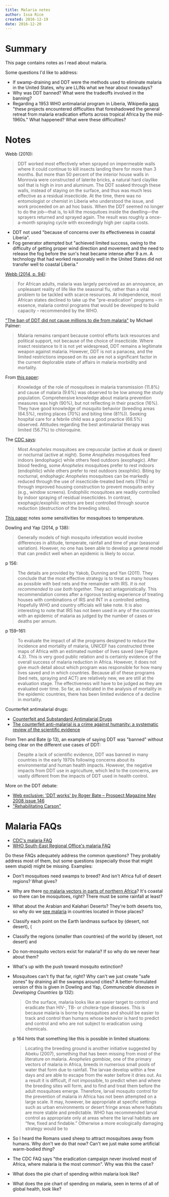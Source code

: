 ```yaml
---
title: Malaria notes
author: Issa Rice
created: 2016-12-19
date: 2016-12-20
---
```


# Summary

This page contains notes as I read about malaria.

Some questions I'd like to address:

* If swamp-draining and DDT were the methods used to eliminate malaria in the
  United States, why are LLINs what we hear about nowadays?
* Why was DDT banned?
  What were the tradeoffs involved in the banning?
* Regarding a 1953 WHO antimalarial program in Liberia, Wikipedia
  [says](https://en.wikipedia.org/wiki/History_of_malaria#DDT) "these
  projects encountered difficulties that foreshadowed the general retreat from
  malaria eradication efforts across tropical Africa by the mid-1960s."
  What happened?
  What were these difficulties?

# Notes

Webb (2010):

> DDT worked most effectively when sprayed on impermeable walls where it could
> continue to kill insects landing there for more than 3 months. But more than
> 50 percent of the interior house walls in Monrovia were constructed of
> laterite bricks, a natural hard claylike soil that is high in iron and
> aluminum. The DDT soaked through these walls, instead of staying on the
> surface, and thus was much less effective as a residual insecticide. At the
> time, there was no entomologist or chemist in Liberia who understood the
> issue, and work proceeded on an ad hoc basis. When the DDT seemed no longer
> to do the job—that is, to kill the mosquitoes inside the dwelling—the
> sprayers returned and sprayed again. The result was roughly a once-a-month
> spraying cycle with exceedingly high per capita costs.

* DDT not used "because of concerns over its effectiveness in coastal Liberia".
* Fog generator attempted but "achieved limited success, owing to the
  difficulty of getting proper wind direction and movement and the need to
  release the fog before the sun's heat became intense after 9 a.m.
  A technology that had worked reasonably well in the United States did not
  transfer well to coastal Liberia."

[Webb (2014, p. 94)](https://books.google.com/books?id=eV72AgAAQBAJ&lpg=PA84&ots=DN3m_nMzEg&dq=DLD%20malaria&pg=PA94#v=onepage&q=DLD%20malaria&f=false):

> For African adults, malaria was largely perceived as an annoyance, an
> unpleasant reality of life like the seasonal flu, rather than a vital problem
> to be tackled with scarce resources.
> At independence, most African states declined to take up the
> "pre-eradication" programs – in essence, malaria control programs that would
> be developed to build capacity – recommended by the WHO.

["The ban of DDT did not cause millions to die from malaria"](http://www.science.uwaterloo.ca/~mpalmer/stuff/DDT-myth.pdf)
by Michael Palmer:

> Malaria remains rampant because control efforts lack resources and political
> support, not because of the choice of insecticide. Where insect resistance to
> it is not yet widespread, DDT remains a legitimate weapon against malaria.
> However, DDT is not a panacea, and the limited restrictions imposed on its
> use are not a significant factor in the current deplorable state of affairs
> in malaria morbidity and mortality.

From [this paper](https://www.ncbi.nlm.nih.gov/pmc/articles/PMC4005199/):

> Knowledge of the role of mosquitoes in malaria transmission (11.8%) and cause
> of malaria (9.6%) was observed to be low among the study population.
> Comprehensive knowledge about malaria prevention measures was high (90%), but
> not reflecting in their practice (16%). They have good knowledge of mosquito
> behavior (breeding areas (64.5%), resting places (70%) and biting time
> (81%)). Seeking hospital care for a febrile child was a good practice (68.5%)
> observed. Attitudes regarding the best antimalarial therapy was limited
> (56.7%) to chloroquine.

The [CDC says](https://www.cdc.gov/malaria/about/biology/mosquitoes/):

> Most *Anopheles* mosquitoes are crepuscular (active at dusk or dawn) or
> nocturnal (active at night). Some *Anopheles* mosquitoes feed indoors
> (endophagic) while others feed outdoors (exophagic). After blood feeding,
> some *Anopheles* mosquitoes prefer to rest indoors (endophilic) while
> others prefer to rest outdoors (exophilic). Biting by nocturnal,
> endophagic *Anopheles* mosquitoes can be markedly reduced through the use
> of insecticide-treated bed nets (ITNs) or through improved housing
> construction to prevent mosquito entry (e.g., window screens). Endophilic
> mosquitoes are readily controlled by indoor spraying of residual
> insecticides. In contrast, exophagic/exophilic vectors are best
> controlled through source reduction (destruction of the breeding sites).

[This paper](https://malariajournal.biomedcentral.com/articles/10.1186/1475-2875-10-183)
notes some sensitivities for mosquitoes to temperature.

Dowling and Yap (2014, p 138):

> Generally models of high mosquito infestation would involve differences in
> altitude, temperate, rainfall and time of year (seasonal variation). However,
> no one has been able to develop a general model that can predict well when an
> epidemic is likely to occur.

p 156:

> The details are provided by Yakob, Dunning and Yan (2011). They conclude that
> the most effective strategy is to treat as many houses as possible with bed
> nets and the remainder with IRS. *It is not recommended to use both
> together*. They act antagonistically. This recommendation comes after a
> rigorous testing experience of treating houses with combinations of IRS and
> INT in a controlled setting. Hopefully WHO and country officials will take
> note. It is also interesting to note that IRS has not been used in any of the
> countries with an epidemic of malaria as judged by the number of cases or
> deaths per annum.

p 159–161:

> To evaluate the impact of all the programs designed to reduce the incidence
> and mortality of malaria, UNICEF has constructed three maps of Africa with an
> estimated number of lives saved (see Figure 4.3). This is very good public
> relation and is certainly evidence of the overall success of malaria
> reduction in Africa. However, it does not give much detail about which
> program was responsible for how many lives saved and in which countries.
> Because all of these programs (bed nets, spraying and ACT) are relatively
> new, we are still at the evaluation stage. The effectiveness will have to be
> judged as they are evaluated over time. So far, as indicated in the analysis
> of mortality in the epidemic countries, there has been limited evidence of a
> decline in mortality.

Counterfeit antimalarial drugs:

* [Counterfeit and Substandard Antimalarial Drugs](https://www.cdc.gov/malaria/malaria_worldwide/reduction/counterfeit.html)
* [The counterfeit anti-malarial is a crime against humanity: a systematic review of the scientific evidence](https://malariajournal.biomedcentral.com/articles/10.1186/1475-2875-13-209)

From Tren and Bate (p 13), an example of saying DDT was "banned" without being
clear on the different use cases of DDT:

> Despite a lack of scientific evidence, DDT was banned in many countries in
> the early 1970s following concerns about its environmental and human health
> impacts. However, the negative impacts from DDT use in agriculture, which led
> to the concerns, are vastly different from the impacts of DDT used in health
> control.

More on the DDT debate:

* [Web exclusive: 'DDT works' by Roger Bate – Prospect Magazine May 2008 issue 146](https://web.archive.org/web/20080703063135/http://www.prospect-magazine.co.uk/article_details.php?id=10176)
* ["Rehabilitating Carson"](http://www.prospectmagazine.co.uk/magazine/rehabilitatingcarson)

# Malaria FAQs

* [CDC's malaria FAQ](https://www.cdc.gov/Malaria/about/faqs.html)
* [WHO South-East Regional Office's malaria
  FAQ](http://www.searo.who.int/entity/malaria/SEAR_FAQ_Malaria.pdf)

Do these FAQs adequately address the common questions?
They probably address most of them, but some questions (especially those that
might seem stupid) might be missing.
Examples:

* Don't mosquitoes need swamps to breed?
  And isn't Africa full of desert regions?
  What gives?
* Why are there [no malaria vectors in parts of northern
  Africa](https://www.cdc.gov/malaria/about/biology/mosquitoes/map.html)?
  It's coastal so there can be mosquitoes, right?
  There must be some rainfall at least?
* What about the Arabian and Kalahari Deserts?
  They're both deserts too, so why do we [see
  malaria](http://www.rollbackmalaria.org/files/images/about/WMR2014_Figure1-1.png)
  in countries located in those places?
* Classify each point on the Earth landmass surface by (desert, not desert), (
* Classify the regions (smaller than countries) of the world by (desert, not desert) and 

* Do non-mosquito vectors exist for malaria?
  If so why do we never hear about them?
* What's up with the push toward mosquito extinction?

*   Mosquitoes can't fly that far, right?
    Why can't we just create "safe zones" by draining all the swamps around
    cities?
    A better-formulated version of this is given in Dowling and Yap,
    *Communicable diseases in Developing Countries* (p 132):

    > On the surface, malaria looks like an easier target to control and eradicate
    > than HIV-, TB- or cholera-type diseases. This is because malaria is borne by
    > mosquitoes and should be easier to track and control than humans whose
    > behavior is hard to predict and control and who are not subject to
    > eradication using chemicals.

    p 164 hints that something like this is possible in limited situations:

    > Locating the breeding ground is another initiative suggested by Abeku
    > (2007), something that has been missing from most of the literature on
    > malaria. *Anopheles gambiae*, one of the primary vectors of malaria in
    > Africa, breeds in numerous small pools of water that form due to
    > rainfall. The larvae develop within a few days and are able to escape
    > from the water before it dries out. As a result it is difficult, if not
    > impossible, to predict when and where the breeding sites will form, and
    > to find and treat them before the adult mosquitoes emerge. Therefore,
    > larval mosquito control for the prevention of malaria in Africa has not
    > been attempted on a large scale. It may, however, be appropriate at
    > specific settings such as urban environments or desert fringe areas where
    > habitats are more stable and predictable. WHO has recommended larval
    > control as appropriate only at areas where the larval habitats are “few,
    > fixed and findable.” Otherwise a more ecologically damaging strategy
    > would be to

* So I heard the Romans used sheep to attract mosquitoes away from humans.
  Why don't we do that now?
  Can't we just make some artificial warm-bodied *thing*?
* The CDC FAQ says "the eradication campaign never involved most of Africa,
  where malaria is the most common".
  Why was this the case?
* What does the pie chart of spending within malaria look like?
* What does the pie chart of spending on malaria, seen in terms of all of
  global health, look like?
